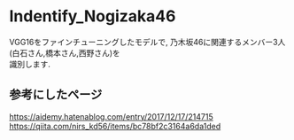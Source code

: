 # Indentify_Nogizaka46
VGG16をファインチューニングしたモデルで, 乃木坂46に関連するメンバー3人(白石さん,橋本さん,西野さん)を  
識別します.


## 参考にしたページ
https://aidemy.hatenablog.com/entry/2017/12/17/214715  
https://qiita.com/nirs_kd56/items/bc78bf2c3164a6da1ded